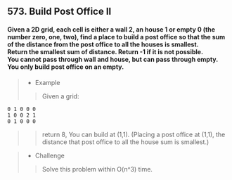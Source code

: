 ## 573. Build Post Office II
#### Given a 2D grid, each cell is either a wall 2, an house 1 or empty 0 (the number zero, one, two), find a place to build a post office so that the sum of the distance from the post office to all the houses is smallest.<br>Return the smallest sum of distance. Return -1 if it is not possible.<br>You cannot pass through wall and house, but can pass through empty.<br>You only build post office on an empty.

>* Example
>> Given a grid:
```
0 1 0 0 0
1 0 0 2 1
0 1 0 0 0
```
>> return 8, You can build at (1,1). (Placing a post office at (1,1), the distance that post office to all the house sum is smallest.)

>* Challenge
>> Solve this problem within O(n^3) time.
